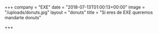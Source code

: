 +++
company = "EXE"
date = "2018-07-13T01:00:13+00:00"
image = "/uploads/donuts.jpg"
layout = "donuts"
title = "Si eres de EXE queremos mandarte donuts"

+++
